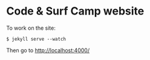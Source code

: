 # Code & Surf Camp website

To work on the site:

```shell
$ jekyll serve --watch
```

Then go to [http://localhost:4000/](http://localhost:4000/)